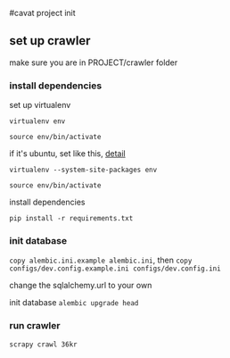 #cavat project init

## set up crawler
make sure you are in PROJECT/crawler folder
### install dependencies
set up virtualenv

``virtualenv env``

``source env/bin/activate``

if it's ubuntu, set like this, [detail](http://stackoverflow.com/questions/31462967/problems-installing-lxml-in-ubuntu)

``
virtualenv --system-site-packages env
``

``source env/bin/activate``

install dependencies

``
pip install -r requirements.txt
``
### init database
``copy alembic.ini.example alembic.ini``, then ``copy configs/dev.config.example.ini configs/dev.config.ini``

change the sqlalchemy.url to your own

init database
``
alembic upgrade head
``

### run crawler

``
scrapy crawl 36kr
``

